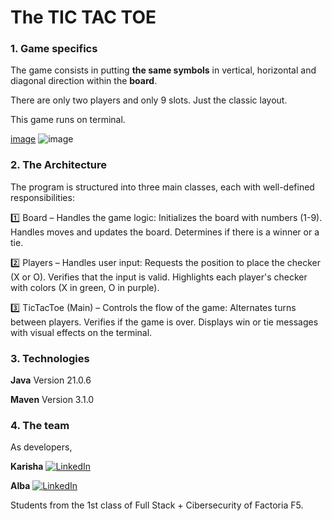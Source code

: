 # The TIC TAC TOE 

### 1. Game specifics

The game consists in putting **the same symbols** in vertical, horizontal and diagonal direction within the **board**.  

There are only two players and only 9 slots. Just the classic layout.   

This game runs on terminal.  


[image](https://github.com/user-attachments/assets/e7997462-7464-43c7-a706-e823b2471a91)
![image](https://github.com/user-attachments/assets/c1f80ac8-1e05-435c-8251-51f8e2efdfec)


### 2. The Architecture

The program is structured into three main classes, each with well-defined responsibilities:

1️⃣ Board – Handles the game logic:
Initializes the board with numbers (1-9).
Handles moves and updates the board.
Determines if there is a winner or a tie.

2️⃣ Players – Handles user input:
Requests the position to place the checker (X or O).
Verifies that the input is valid.
Highlights each player's checker with colors (X in green, O in purple).

3️⃣ TicTacToe (Main) – Controls the flow of the game:
Alternates turns between players.
Verifies if the game is over.
Displays win or tie messages with visual effects on the terminal.


### 3. Technologies

**Java** Version 21.0.6  

**Maven** Version 3.1.0

### 4. The team

As developers,

**Karisha** [![LinkedIn](https://img.shields.io/badge/LinkedIn-blue?style=for-the-badge&logo=linkedin&logoColor=white)](https://www.linkedin.com/in/karisssha)  

**Alba** [![LinkedIn](https://img.shields.io/badge/LinkedIn-blue?style=for-the-badge&logo=linkedin&logoColor=white)](https://www.linkedin.com/in/AlbaMaríaRieraVelazquez)

Students from the 1st class of Full Stack + Cibersecurity of Factoria F5. 
